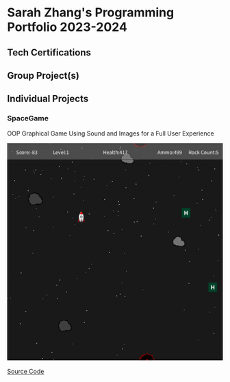 # Sarah Zhang's Programming Portfolio 2023-2024

## Tech Certifications

## Group Project(s)

## Individual Projects

### SpaceGame
OOP Graphical Game Using Sound and Images for a Full User Experience 

![Gameplay](https://github.com/SimplySnowflake2/ProgrammingPortfolio/blob/main/images/GamePlaySG.png?raw=true)

[Source Code]()
